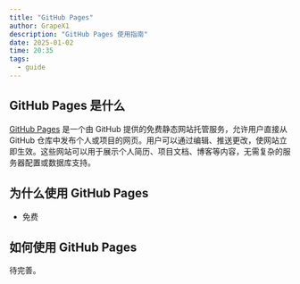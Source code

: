 ```yaml
---
title: "GitHub Pages"
author: GrapeX1
description: "GitHub Pages 使用指南"
date: 2025-01-02
time: 20:35
tags:
  - guide
---
```


## GitHub Pages 是什么

[GitHub Pages](https://pages.github.com/) 是一个由 GitHub 提供的免费静态网站托管服务，允许用户直接从 GitHub 仓库中发布个人或项目的网页。用户可以通过编辑、推送更改，使网站立即生效。这些网站可以用于展示个人简历、项目文档、博客等内容，无需复杂的服务器配置或数据库支持。

## 为什么使用 GitHub Pages

- 免费

## 如何使用 GitHub Pages

待完善。
